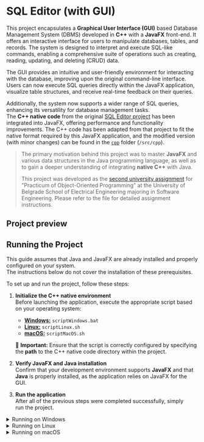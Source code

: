 # SQL Editor (with GUI)

This project encapsulates a **Graphical User Interface (GUI)** based Database Management System (DBMS) developed in **C++** with a **JavaFX** front-end. It offers an interactive interface for users to manipulate databases, tables, and records. The system is designed to interpret and execute SQL-like commands, enabling a comprehensive suite of operations such as creating, reading, updating, and deleting (CRUD) data.

The GUI provides an intuitive and user-friendly environment for interacting with the database, improving upon the original command-line interface. Users can now execute SQL queries directly within the JavaFX application, visualize table structures, and receive real-time feedback on their queries.

Additionally, the system now supports a wider range of SQL queries, enhancing its versatility for database management tasks.\
The **C++ native code** from the original [SQL Editor project](https://github.com/JovanMosurovic/SQL_Editor) has been integrated into JavaFX, offering performance and functionality improvements. The C++ code has been adapted from that project to fit the native format required by this JavaFX application, and the modified version (with minor changes) can be found in the [`cpp`](https://github.com/JovanMosurovic/SQL_Editor_with_GUI/tree/master/src/cpp) folder (`/src/cpp`).

> The primary motivation behind this project was to master **JavaFX** and various data structures in the Java programming language, as well as to gain a deeper understanding of integrating **native C++** with Java. 
>
> This project was developed as the [second university assignment](instructions.pdf) for "Practicum of Object-Oriented Programming" at the University of Belgrade School of Electrical Engineering majoring in Software Engineering. Please refer to the file for detailed assignment instructions.

## Project preview

## Running the Project

This guide assumes that Java and JavaFX are already installed and properly configured on your system.<br /> 
The instructions below do not cover the installation of these prerequisites.

To set up and run the project, follow these steps:

1. **Initialize the C++ native environment**  
   Before launching the application, execute the appropriate script based on your operating system:  
   - [**Windows:**](#running-on-windows) `scriptWindows.bat`  
   - [**Linux:**](#running-on-linux) `scriptLinux.sh`
   - [**macOS:**](#running-on-macos) `scriptMacOS.sh`

   🚨 **Important:** Ensure that the script is correctly configured by specifying the **path** to the C++ native code directory within the project. 

2. **Verify JavaFX and Java installation**  
   Confirm that your development environment supports **JavaFX** and that **Java** is properly installed, as the application relies on JavaFX for the GUI.

3. **Run the application**  
   After all of the previous steps were completed successfully, simply run the project.

<details>
  <summary>Running on Windows</summary>

  ## Running on Windows  

</details>

<details>
  <summary>Running on Linux</summary>

  ## Running on Linux  

  To properly set up and run the application on Linux, follow these steps:  

  ### 1. Set the `JAVA_HOME` Environment Variable  
  Define the `JAVA_HOME` variable to point to your JDK installation:  
  ```bash
  JAVA_HOME=/home/hp/.jdks/corretto-1.8.0_412
  ```  

  ### 2. Verify the Presence of JNI Headers  
  Ensure that the required JNI headers are available in the expected directories:  
  ```bash
  ls $JAVA_HOME/include
  ls $JAVA_HOME/include/linux
  ```  
  Expected output:  
  - The `jni.h` file should be present in the `include` directory.  
  - The `jni_md.h` file should be present in the `include/linux` subdirectory.  

  ### 3. Export the `JAVA_HOME` Variable  
  To make the `JAVA_HOME` variable available to subprocesses, export it:  
  ```bash
  export JAVA_HOME
  ```  
  **Note:** Do not use `=` when exporting, as it would reset the variable.  

  ### 4. Add the Java `bin` Directory to `PATH`  
  To ensure that Java binaries can be accessed globally, add the `bin` directory to your `PATH`:  
  ```bash
  export PATH=$JAVA_HOME/bin:$PATH
  ```  

  ### 5. Grant Execution Permission to the Script  
  If running a shell script, ensure it has execution permissions:  
  ```bash
  chmod +x scriptLinux.sh
  ```  
  Then, execute the script:  
  ```bash
  ./scriptLinux.sh
  ```  
  **Note**: All environment variable exports are session-specific. For permanent configuration, add to `~/.bashrc` or equivalent shell profile.

  ### 6. Wait for Script Completion  
  The script will execute multiple commands required for the native environment. **Wait until all commands complete and the counter reaches 0** before proceeding.  

  Once the script has finished, you can run the program in your development environment.  

  💡 **Suggestion:** *You can use any IDE of your choice, but [IntelliJ IDEA](https://www.jetbrains.com/idea/) is recommended since the project and all tests were developed and tested in it.*  

  ### 7. Add Configuration for Native Files
To configure the application to support the native files, follow these steps:

- Open the **Run/Debug Configurations** dialog by selecting your current file in the IDE.
- Choose **Edit Configurations** from the menu.
- Click the `+` button and select **Application**.
- In the **Main class** field, enter `app.Main` or search for it by clicking the **Browse** icon or using the shortcut `Shift + Enter` (`app -> Main`).
- Click on **Modify options**, then check **Add VM options**.
- In the **VM options** field, add the following line:
  ```bash
  -Djava.library.path=native
  ```
**Note:** These steps are specifically for IntelliJ IDEA. If you're using a different IDE, the process for configuring the application might differ. Generally, look for a way to add VM options or set environment variables in the configuration settings for your specific IDE.

</details>

<details>
  <summary>Running on macOS</summary>

  ## Running on macOS  

   ### Installing Homebrew

   I recommend using [Homebrew](https://brew.sh/) for installing dependencies, as it was the easiest method I used, and it has proven to be the most straightforward.

   To install Homebrew, run the following command in your terminal:

```bash
/bin/bash -c "$(curl -fsSL https://raw.githubusercontent.com/Homebrew/install/HEAD/install.sh)"
```
   After installation, ensure Homebrew is working by running:
```bash
brew --version
```
   This should return the installed Homebrew version.
   
   ### Compiler Setup 
   
   🚨 By default, macOS uses **Clang** as the compiler. However, **Clang** does not compile C++ native code correctly, so it is necessary to use a different compiler.
   **GCC** is used in the instructions because the project has been tested and works correctly with it. Other compilers can be used, but using a different compiler might lead to 
   errors.

   ### 1. Install GCC via Homebrew
   If you haven't installed GCC, you can install it by running the following command:

   ```bash
   brew install gcc
   ```

   ### 2. Verify GCC Installation
   Once GCC is installed, verify the installation by checking the version of the Homebrew-installed GCC. The command will differ based on your system architecture:

For **Apple Silicon (M1/M2)**:

```bash
/opt/homebrew/bin/g++-14 --version
```

For **Intel Mac**:
```bash
/usr/local/bin/g++-14 --version
```

The expected output should resemble the following:

```plaintext
g++-14 (Homebrew GCC 14.1.0) 14.1.0
```

**Note:**  
If the version returned is different from `14` (e.g., `g++-12`, `g++-13`), you will need to update the script by replacing all occurrences of `/opt/homebrew/bin/g++-14` with the version number shown in your output (e.g., `/opt/homebrew/bin/g++-12`).
  
   ### Running the project
   To set up and run the project on macOS, follow these steps:

### 1. Grant Execution Permission to the Script
For running a shell script, ensure it has execution permissions:
```bash
chmod +x scriptMacOS.sh
```

### 2. Run the Script
After the script has execution permissions, run it:
```bash
./scriptMacOS.sh
```
**Note**: All environment variable exports are session-specific. For permanent configuration, add to `~/.zshrc` (for zsh) or `~/.bash_profile` (for bash).

### 3. Wait for Script Completion  
  The script will execute multiple commands required for the native environment. **Wait until all commands complete and the counter reaches 0** before proceeding.  

  Once the script has finished, you can run the program in your development environment.  

  💡 **Suggestion:** *You can use any IDE of your choice, but [IntelliJ IDEA](https://www.jetbrains.com/idea/) is recommended since the project and all tests were developed and tested in it.*  

### 4. Add Configuration for Native Files
To configure the application to support the native files, follow these steps:

- Open the **Run/Debug Configurations** dialog by selecting your current file in the IDE.
- Choose **Edit Configurations** from the menu.
- Click the `+` button and select **Application**.
- In the **Main class** field, enter `app.Main` or search for it by clicking the **Browse** icon or using the shortcut `Shift + Enter` (`app -> Main`).
- Click on **Modify options**, then check **Add VM options**.
- In the **VM options** field, add the following line:
  ```bash
  -Djava.library.path=native
  ```
**Note:** These steps are specifically for IntelliJ IDEA. If you're using a different IDE, the process for configuring the application might differ. Generally, look for a way to add VM options or set environment variables in the configuration settings for your specific IDE.

</details>



